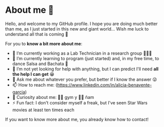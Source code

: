 # About me 👋

Hello, and welcome to my GitHub profile. I hope you are doing much better than me, as I just started in this new and giant world...
Wish me luck to understand all that is coming 😬

For you to **know a bit more about me**:

- 🔭 I’m currently working as a Lab Technician in a research group 🥼🦠🔬
- 🌱 I’m currently learning to program (just started) and, in my free time, to dance Salsa and Bachata 💃
- 🤔 I’m not yet looking for help with anything, but I can predict I'll need **all the help I can get** 😁
- 💬 Ask me about whatever you prefer, but better if I know the answer 😜
- 📫 How to reach me: (https://www.linkedin.com/in/alicia-benavente-garcia)
- 👀 Curiosity about me: 🏋️‍♀️ gym y 🧖‍♀️ ñam 
- ⚡ Fun fact: I don't consider myself a freak, but I've seen Star Wars movies at least ten times each

If you want to know more about me, you already know how to contact!
